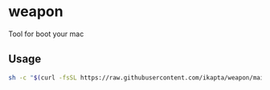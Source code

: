 # weapon

Tool for boot your mac

## Usage

```sh
sh -c "$(curl -fsSL https://raw.githubusercontent.com/ikapta/weapon/main/boot.sh)"
```
